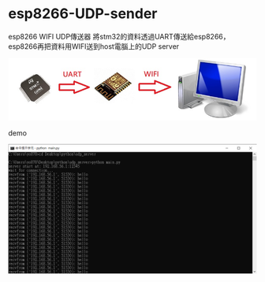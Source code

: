 # esp8266-UDP-sender

esp8266 WIFI UDP傳送器
將stm32的資料透過UART傳送給esp8266，esp8266再把資料用WIFI送到host電腦上的UDP server

![image](https://github.com/LeeByte-R/esp8266-UDP-sender/blob/master/dataflow.jpg)

demo

![image](https://github.com/LeeByte-R/esp8266-UDP-sender/blob/master/demo.png)
